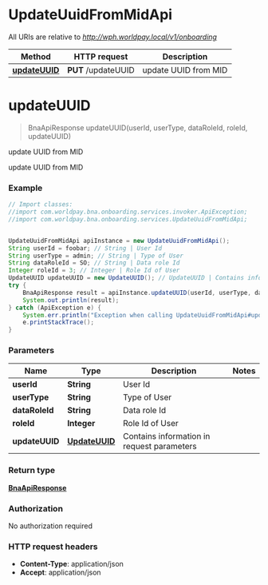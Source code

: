 # UpdateUuidFromMidApi

All URIs are relative to *http://wph.worldpay.local/v1/onboarding*

Method | HTTP request | Description
------------- | ------------- | -------------
[**updateUUID**](UpdateUuidFromMidApi.md#updateUUID) | **PUT** /updateUUID | update UUID from MID


<a name="updateUUID"></a>
# **updateUUID**
> BnaApiResponse updateUUID(userId, userType, dataRoleId, roleId, updateUUID)

update UUID from MID

update UUID from MID

### Example
```java
// Import classes:
//import com.worldpay.bna.onboarding.services.invoker.ApiException;
//import com.worldpay.bna.onboarding.services.UpdateUuidFromMidApi;


UpdateUuidFromMidApi apiInstance = new UpdateUuidFromMidApi();
String userId = foobar; // String | User Id
String userType = admin; // String | Type of User
String dataRoleId = SO; // String | Data role Id
Integer roleId = 3; // Integer | Role Id of User
UpdateUUID updateUUID = new UpdateUUID(); // UpdateUUID | Contains information in request parameters
try {
    BnaApiResponse result = apiInstance.updateUUID(userId, userType, dataRoleId, roleId, updateUUID);
    System.out.println(result);
} catch (ApiException e) {
    System.err.println("Exception when calling UpdateUuidFromMidApi#updateUUID");
    e.printStackTrace();
}
```

### Parameters

Name | Type | Description  | Notes
------------- | ------------- | ------------- | -------------
 **userId** | **String**| User Id |
 **userType** | **String**| Type of User |
 **dataRoleId** | **String**| Data role Id |
 **roleId** | **Integer**| Role Id of User |
 **updateUUID** | [**UpdateUUID**](UpdateUUID.md)| Contains information in request parameters |

### Return type

[**BnaApiResponse**](BnaApiResponse.md)

### Authorization

No authorization required

### HTTP request headers

 - **Content-Type**: application/json
 - **Accept**: application/json

